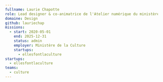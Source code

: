 ```yaml
---
fullname: Laurie Chapotte
role: Lead designer & co-animatrice de l'Atelier numérique du ministère de la Culture
domaine: Design
github: lauriechap
missions:
  - start: 2020-05-01
    end: 2025-12-31
    status: admin
    employer: Ministère de la Culture
    startups:
      - ellesfontlaculture
startups:
  - ellesfontlaculture
teams:
  - culture
---
```


